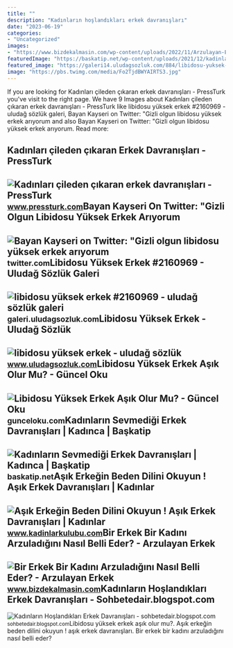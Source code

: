 ```yaml
---
title: ""
description: "Kadınların hoşlandıkları erkek davranışları"
date: "2023-06-19"
categories:
- "Uncategorized"
images:
- "https://www.bizdekalmasin.com/wp-content/uploads/2022/11/Arzulayan-Erkek-Davranislari-1024x552.jpg"
featuredImage: "https://baskatip.net/wp-content/uploads/2021/12/kadinlarin-sevmedigi-erkek-davranislari1.jpg"
featured_image: "https://galeri14.uludagsozluk.com/884/libidosu-yuksek-erkek_2183844.jpg"
image: "https://pbs.twimg.com/media/Fo2TjdBWYAIRTS3.jpg"
---
```


If you are looking for Kadınları çileden çıkaran erkek davranışları - PressTurk you've visit to the right page. We have 9 Images about Kadınları çileden çıkaran erkek davranışları - PressTurk like libidosu yüksek erkek #2160969 - uludağ sözlük galeri, Bayan Kayseri on Twitter: "Gizli olgun libidosu yüksek erkek arıyorum and also Bayan Kayseri on Twitter: "Gizli olgun libidosu yüksek erkek arıyorum. Read more:

Kadınları çileden çıkaran Erkek Davranışları - PressTurk
--------------------------------------------------------

 ![Kadınları çileden çıkaran erkek davranışları - PressTurk](https://www.pressturk.com/images/haberler/kadinlari-cileden-cikaran-erkek-davranislari.jpg) <small>www.pressturk.com</small>Bayan Kayseri On Twitter: "Gizli Olgun Libidosu Yüksek Erkek Arıyorum
---------------------------------------------------------------------

 ![Bayan Kayseri on Twitter: "Gizli olgun libidosu yüksek erkek arıyorum](https://pbs.twimg.com/media/Fo2TjdBWYAIRTS3.jpg) <small>twitter.com</small>Libidosu Yüksek Erkek #2160969 - Uludağ Sözlük Galeri
-----------------------------------------------------

 ![libidosu yüksek erkek #2160969 - uludağ sözlük galeri](https://galeri14.uludagsozluk.com/895/libidosu-yuksek-erkek_2160969.jpg) <small>galeri.uludagsozluk.com</small>Libidosu Yüksek Erkek - Uludağ Sözlük
-------------------------------------

 ![libidosu yüksek erkek - uludağ sözlük](https://galeri14.uludagsozluk.com/884/libidosu-yuksek-erkek_2183844.jpg) <small>www.uludagsozluk.com</small>Libidosu Yüksek Erkek Aşık Olur Mu? - Güncel Oku
------------------------------------------------

 ![Libidosu Yüksek Erkek Aşık Olur Mu? - Güncel Oku](https://gunceloku.com/uploads/libidosu-yuksek-erkek-asik-olur-mu-64b53acd80ed4.png) <small>gunceloku.com</small>Kadınların Sevmediği Erkek Davranışları | Kadınca | Başkatip
------------------------------------------------------------

 ![Kadınların Sevmediği Erkek Davranışları | Kadınca | Başkatip](https://baskatip.net/wp-content/uploads/2021/12/kadinlarin-sevmedigi-erkek-davranislari1.jpg) <small>baskatip.net</small>Aşık Erkeğin Beden Dilini Okuyun ! Aşık Erkek Davranışları | Kadınlar
---------------------------------------------------------------------

 ![Aşık Erkeğin Beden Dilini Okuyun ! Aşık Erkek Davranışları | Kadınlar](https://www.kadinlarkulubu.com/haberler/asik-erkegin-beden-dilini-okuyun-asik-erkek-davranislari.1773/cover-image) <small>www.kadinlarkulubu.com</small>Bir Erkek Bir Kadını Arzuladığını Nasıl Belli Eder? - Arzulayan Erkek
---------------------------------------------------------------------

 ![Bir Erkek Bir Kadını Arzuladığını Nasıl Belli Eder? - Arzulayan Erkek](https://www.bizdekalmasin.com/wp-content/uploads/2022/11/Arzulayan-Erkek-Davranislari-1024x552.jpg) <small>www.bizdekalmasin.com</small>Kadınların Hoşlandıkları Erkek Davranışları - Sohbetedair.blogspot.com
----------------------------------------------------------------------

 ![Kadınların Hoşlandıkları Erkek Davranışları - sohbetedair.blogspot.com](https://2.bp.blogspot.com/-Fc2WQLcftdM/WlZPOK8AHuI/AAAAAAAAAD4/30JaGxI27_4pcZyfoCEZkIzNVYhywi5YACLcBGAs/s1600/kad%25C4%25B1nlarin-hoslandiklari-erkek-davranislari.jpg) <small>sohbetedair.blogspot.com</small>Libidosu yüksek erkek aşık olur mu?. Aşık erkeğin beden dilini okuyun ! aşık erkek davranışları. Bir erkek bir kadını arzuladığını nasıl belli eder?
